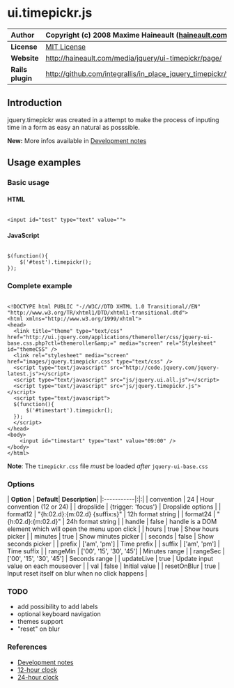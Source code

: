 # ui.timepickr.js #

| **Author** | Copyright (c) 2008 Maxime Haineault ([haineault.com](http://haineault.com)) |
|:-----------|:----------------------------------------------------------------------------|
| **License** | [MIT License](http://www.opensource.org/licenses/mit-license.php)           |
| **Website** | http://haineault.com/media/jquery/ui-timepickr/page/                        |
| **Rails plugin** | http://github.com/integrallis/in_place_jquery_timepickr/tree/master         |


## Introduction ##

jquery.timepickr was created in a attempt to make the process of inputing time in a form as easy an natural as posssible.

**New:** More infos available in [Development notes](http://code.google.com/p/jquery-utils/wiki/UiTimepickrDev)

## Usage examples ##

### Basic usage ###

#### HTML ####

```

<input id="test" type="text" value="">

```

#### JavaScript ####

```

$(function(){
    $('#test').timepickr();
});

```

### Complete example ###

```

<!DOCTYPE html PUBLIC "-//W3C//DTD XHTML 1.0 Transitional//EN" "http://www.w3.org/TR/xhtml1/DTD/xhtml1-transitional.dtd">
<html xmlns="http://www.w3.org/1999/xhtml">
<head>
  <link title="theme" type="text/css" href="http://ui.jquery.com/applications/themeroller/css/jquery-ui-base.css.php?ctl=themeroller&amp;=" media="screen" rel="Stylesheet" id="themeCSS" />
  <link rel="stylesheet" media="screen" href="images/jquery.timepickr.css" type="text/css" />
  <script type="text/javascript" src="http://code.jquery.com/jquery-latest.js"></script>
  <script type="text/javascript" src="js/jquery.ui.all.js"></script>
  <script type="text/javascript" src="js/jquery.timepickr.js"></script>
  <script type="text/javascript">
  $(function(){
      $('#timestart').timepickr();
  });
  </script>
</head>
<body>
    <input id="timestart" type="text" value="09:00" />
</body>
</html>

```

**Note**: The `timepickr.css` file _must_ be loaded _after_ `jquery-ui-base.css`

### Options ###

| **Option** | **Default**| **Description**|
|:-----------|:|:|
| convention | 24 | Hour convention (12 or 24) |
| dropslide  | {trigger:  'focus'} | Dropslide options |
| format12   | "{h:02.d}:{m:02.d} {suffix:s}" | 12h format string |
| format24   | "{h:02.d}:{m:02.d}" | 24h format string |
| handle     | false | handle is a DOM element which will open the menu upon click |
| hours      | true | Show hours picker |
| minutes    | true | Show minutes picker |
| seconds    | false | Show seconds picker |
| prefix     | ['am', 'pm'] | Time prefix |
| suffix     | ['am', 'pm'] | Time suffix |
| rangeMin   | ['00', '15', '30', '45'] | Minutes range |
| rangeSec   | ['00', '15', '30', '45'] | Seconds range |
| updateLive | true | Update input value on each mouseover |
| val        | false | Initial value |
| resetOnBlur | true | Input reset itself on blur when no click happens |


### TODO ###

  * add possibility to add labels
  * optional keyboard navigation
  * themes support
  * "reset" on blur

### References ###
  * [Development notes](http://code.google.com/p/jquery-utils/wiki/UiTimepickrDev)
  * [12-hour clock](http://en.wikipedia.org/wiki/12-hour_clock)
  * [24-hour clock](http://en.wikipedia.org/wiki/24-hour_clock)